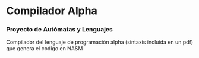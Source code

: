 # Compilador Alpha
### Proyecto de Autómatas y Lenguajes

Compilador del lenguaje de programación alpha (sintaxis incluida en un pdf) que genera el codigo en NASM
